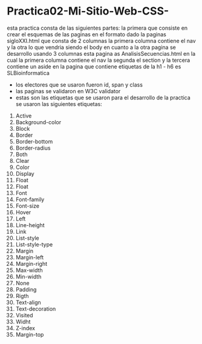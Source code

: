 # Practica02-Mi-Sitio-Web-CSS-
esta practica consta de las siguientes partes:
la primera que consiste en crear el esquemas de las paginas en el formato dado la paginas  
sigloXXI.html que consta de 2 columnas la primera columna contiene el nav y la otra lo que vendria siendo el body
en cuanto a la otra pagina se desarrollo usando 3 columnas esta pagina as AnalisisSecuencias.html en la cual la primera columna contiene el nav la segunda el section y la tercera contiene un aside 
en la pagina que contiene etiquetas de la h1 - h6 es SLBioinformatica 
- los electores que se usaron fueron id, span y class
- las paginas se validaron en W3C validator
- estas son las etiquetas que se usaron 
para el desarrollo de la practica se usaron las siguientes etiquetas:
1.	Active
2.	Background-color
3.	Block
4.	Border
5.	Border-bottom
6.	Border-radius
7.	Both
8.	Clear
9.	Color
10.	Display
11.	Float
12.	Float
13.	Font
14.	Font-family
15.	Font-size
16.	Hover
17.	Left
18.	Line-height
19.	Link
20.	List-style
21.	List-style-type
22.	Margin
23.	Margin-left
24.	Margin-right
25.	Max-width
26.	Min-width
27.	None
28.	Padding
29.	Rigth
30.	Text-align
31.	Text-decoration
32.	Visited
33.	Widht
34.	Z-index
35.	Margin-top

